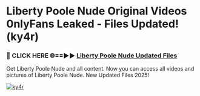 # Liberty Poole Nude Original Videos 0nlyFans Leaked - Files Updated! (ky4r)

<h3>🔴 CLICK HERE 🌐==►► <a href="https://tinyurl.com/52m3yx9h" rel="nofollow">Liberty Poole Nude Updated Files</a></h3>

Get Liberty Poole Nude and all content. Now you can access all videos and pictures of Liberty Poole Nude. New Updated Files 2025!

[![ky4r](https://i.imgur.com/TnHtlc8.gif)](https://tinyurl.com/52m3yx9h)
